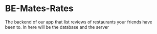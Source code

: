 # BE-Mates-Rates
The backend of our app that list reviews of restaurants your friends have been to. In here will be the database and the server
